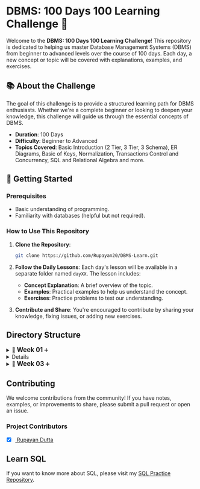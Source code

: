 # DBMS: 100 Days 100 Learning Challenge 🚀

Welcome to the **DBMS: 100 Days 100 Learning Challenge**! This repository is dedicated to helping us master Database Management Systems (DBMS) from beginner to advanced levels over the course of 100 days. Each day, a new concept or topic will be covered with explanations, examples, and exercises.

## 📚 About the Challenge

The goal of this challenge is to provide a structured learning path for DBMS enthusiasts. Whether we're a complete beginner or looking to deepen your knowledge, this challenge will guide us through the essential concepts of DBMS.

- **Duration**: 100 Days
- **Difficulty**: Beginner to Advanced
- **Topics Covered**: Basic Introduction (2 Tier, 3 Tier, 3 Schema), ER Diagrams, Basic of Keys, Normalization, Transactions Control and Concurrency, SQL and Relational Algebra and more.

## 🚀 Getting Started

### Prerequisites

- Basic understanding of programming.
- Familiarity with databases (helpful but not required).

### How to Use This Repository

1. **Clone the Repository**:
    ```bash
    git clone https://github.com/Rupayan20/DBMS-Learn.git
    ```
   
2. **Follow the Daily Lessons**: Each day's lesson will be available in a separate folder named `dayXX`. The lesson includes:
   - **Concept Explanation**: A brief overview of the topic.
   - **Examples**: Practical examples to help us understand the concept.
   - **Exercises**: Practice problems to test our understanding.
   
3. **Contribute and Share**: You're encouraged to contribute by sharing your knowledge, fixing issues, or adding new exercises.

## Directory Structure

<details>
  <summary>📅 <strong style="font-size:1.2em;">Week 01</strong> <span style="color: #6c757d;"></span> ➕</summary>
  <details>
  <summary><strong><a href="https://github.com/Rupayan20/DBMS-Learn/blob/main/day01.txt" target="_blank">📅 Day 01</a></strong></summary>
  <ul style="margin-left: 20px;">
    <li>📘 <strong>Introduction to DBMS</strong></li>
    <li>📂 <strong>Example of Database</strong></li>
    <li>📂 <strong>Example of DBMS</strong></li>
  </ul>
</details>

<details>
  <summary><strong><a href="https://github.com/Rupayan20/DBMS-Learn/blob/main/day02.txt">📅 Day 02</a></strong></summary>
  <ul style="margin-left: 20px;">
    <li>🗂️ <strong>File System vs DBMS</strong></li>
    <li>⚠️ <strong>Disadvantages of File System</strong></li>
    <li>✅ <strong>DBMS Advantages over File System</strong></li>
  </ul>
</details>

<details>
  <summary><strong><a href="https://github.com/Rupayan20/DBMS-Learn/blob/main/day03.txt">📅 Day 03</a></strong></summary>
  <ul style="margin-left: 20px;">
    <li>🏗️ <strong>2 Tier Architecture with real life examples</strong></li>
    <li>🏛️ <strong>3 Tier Architecture with real life examples</strong></li>
  </ul>
</details>

<details>
  <summary><strong><a href="https://github.com/Rupayan20/DBMS-Learn/blob/main/day04.txt">📅 Day 04</a></strong></summary>
  <ul style="margin-left: 20px;">
    <li>📜 <strong>What is Schema?</strong></li>
    <li>🛠️ <strong>How to Define Schemas</strong></li>
  </ul>
</details>

<details>
  <summary><strong><a href="https://github.com/Rupayan20/DBMS-Learn/blob/main/day05.txt">📅 Day 05</strong></summary>
  <ul style="margin-left: 20px;">
    <li>🗂️ <strong>Three Schema Architecture</strong></li>
    <li>🎚️ <strong>Three Levels of Abstraction</strong></li>
  </ul>
</details>

<details>
  <summary><strong><a href="https://github.com/Rupayan20/DBMS-Learn/blob/main/day06.txt">📅 Day 06</strong></summary>
  <ul style="margin-left: 20px;">
    <li>🔍 <strong>What is Data Independence</strong></li>
    <li>⚖️ <strong>Logical vs Physical Independence</strong></li>
  </ul>
</details>

<details>
  <summary><strong><a href="https://github.com/Rupayan20/DBMS-Learn/blob/main/day07.txt">📅 Day 07</strong></summary>
  <ul style="margin-left: 20px;">
    <li>📏 <strong>Integrity Constraints in Database with example</strong></li>
  </ul>
</details>
  
</details>

<details>
  <summary>📅 <strong style="font-size:1.2em;">Week 02</strong> <span style="color: #6c757d;"></span> ➕</summary>

  <details>
    <summary><strong><a href="https://github.com/Rupayan20/DBMS-Learn/blob/main/day08.txt">📅 Day 08</a></strong></summary>
    <ul style="margin-left: 20px;">
      <li>🔑 <strong>What is Candidate Key with Suitable Example</strong></li>
      <li>🔑 <strong>What is Primary Key with Suitable Example</strong></li>
    </ul>
  </details>

  <details>
    <summary><strong><a href="https://github.com/Rupayan20/DBMS-Learn/blob/main/day09.txt">📅 Day 09</a></strong></summary>
    <ul style="margin-left: 20px;">
      <li>🔑 <strong>What is Primary Key in DBMS</strong></li>
      <li>📚 <strong>Primary Key with examples</strong></li>
    </ul>
  </details>

  <details>
    <summary><strong><a href="https://github.com/Rupayan20/DBMS-Learn/blob/main/day10.txt">📅 Day 10</a></strong></summary>
    <ul style="margin-left: 20px;">
      <li>🔗 <strong>Foreign Key in DBMS</strong></li>
      <li>📚 <strong>Full Content with examples</strong></li>
    </ul>
  </details>

  <details>
    <summary><strong><a href="https://github.com/Rupayan20/DBMS-Learn/blob/main/day11.txt">📅 Day 11</a></strong></summary>
    <ul style="margin-left: 20px;">
      <li>🛠️ <strong>Insert, Update & Delete from Foreign Key Table</strong></li>
      <li>⚖️ <strong>Referential Integrity</strong></li>
    </ul>
  </details>

  <details>
    <summary><strong><a href="https://github.com/Rupayan20/DBMS-Learn/blob/main/day12.txt">📅 Day 12</a></strong></summary>
    <ul style="margin-left: 20px;">
      <li>❓ <strong>Question on Foreign Key</strong></li>
    </ul>
  </details>

  <details>
    <summary><strong><a href="https://github.com/Rupayan20/DBMS-Learn/blob/main/day14.txt">📅 Day 14</a></strong></summary>
    <ul style="margin-left: 20px;">
      <li>🗂️ <strong>Introduction to E-R Model</strong></li>
    </ul>
  </details>

</details>

<details>
  <summary>📅 <strong style="font-size:1.2em;">Week 03</strong> <span style="color: #6c757d;"></span> ➕</summary>

  <details>
    <summary><strong><a href="https://github.com/Rupayan20/DBMS-Learn/blob/main/day15.txt">📅 Day 15</a></strong></summary>
    <ul style="margin-left: 20px;">
      <li>🔍 <strong>Types of Attributes in E-R Model</strong> | Full Concept</li>
    </ul>
  </details>

  <details>
    <summary><strong><a href="https://github.com/Rupayan20/DBMS-Learn/blob/main/day16.txt">📅 Day 16</a></strong></summary>
    <ul style="margin-left: 20px;">
      <li>🔗 <strong>One to One Relationship in DBMS</strong></li>
    </ul>
  </details>

  <details>
    <summary><strong><a href="https://github.com/Rupayan20/DBMS-Learn/blob/main/day17.txt">📅 Day 17</a></strong></summary>
    <ul style="margin-left: 20px;">
      <li>🔗 <strong>One to Many Relationship in DBMS</strong></li>
    </ul>
  </details>

  <details>
    <summary><strong><a href="https://github.com/Rupayan20/DBMS-Learn/blob/main/day18.txt">📅 Day 18</a></strong></summary>
    <ul style="margin-left: 20px;">
      <li>🔗 <strong>Many to Many Relationship in DBMS</strong></li>
      <li>🔗 <strong>M-N Relationship</strong></li>
    </ul>
  </details>

  <details>
    <summary><strong><a href="#">📅 Day 19: Coming Soon</a></strong></summary>
    <ul style="margin-left: 20px;">
      <li>❓ <strong>Question to Minimize Tables in E-R</strong></li>
    </ul>
  </details>

  <details>
    <summary><strong><a href="#">📅 Day 20: Coming Soon</a></strong></summary>
    <ul style="margin-left: 20px;">
      <li>📚 <strong>Introduction to Normalization</strong></li>
      <li>🔗 <strong>Insertion, Deletion & Update Anomaly</strong></li>
    </ul>
  </details>

  <details>
    <summary><strong><a href="#">📅 Day 21: Coming Soon</a></strong></summary>
    <ul style="margin-left: 20px;">
      <li>🔍 <strong>First Normal Form in DBMS</strong></li>
    </ul>
  </details>

</details>



## Contributing
<p> We welcome contributions from the community! If you have notes, examples, or improvements to share, please submit a pull request or open an issue. </p>

### Project Contributors
- [x] <a href="https://github.com/Rupayan20"> Rupayan Dutta </a>

## Learn SQL
If you want to know more about SQL, please visit my [SQL Practice Repository](https://github.com/Rupayan20/SQL-Practice).

